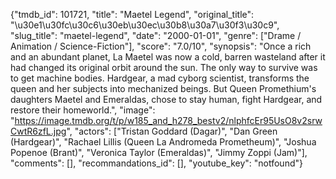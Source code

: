 {"tmdb_id": 101721, "title": "Maetel Legend", "original_title": "\u30e1\u30fc\u30c6\u30eb\u30ec\u30b8\u30a7\u30f3\u30c9", "slug_title": "maetel-legend", "date": "2000-01-01", "genre": ["Drame / Animation / Science-Fiction"], "score": "7.0/10", "synopsis": "Once a rich and an abundant planet, La Maetel was now a cold, barren wasteland after it had changed its original orbit around the sun. The only way to survive was to get machine bodies. Hardgear, a mad cyborg scientist, transforms the queen and her subjects into mechanized beings. But Queen Promethium's daughters Maetel and Emeraldas, chose to stay human, fight Hardgear, and restore their homeworld.", "image": "https://image.tmdb.org/t/p/w185_and_h278_bestv2/nlphfcEr95UsO8v2srwCwtR6zfL.jpg", "actors": ["Tristan Goddard (Dagar)", "Dan Green (Hardgear)", "Rachael Lillis (Queen La Andromeda Prometheum)", "Joshua Popenoe (Brant)", "Veronica Taylor (Emeraldas)", "Jimmy Zoppi (Jam)"], "comments": [], "recommandations_id": [], "youtube_key": "notfound"}